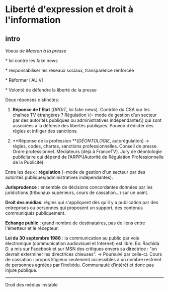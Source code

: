 # Liberté d'expression et droit à l'information

## intro

_Voeux de Macron à la presse_

\* loi contre les fake news

\* responsabiliser les réseaux sociaux, transparence renforcée

\* Réformer l'AU.VI

\* Volonté de défendre la liberté de la presse

Deux réponses distinctes:

1. **Réponse de l’Etat** \(​_DROIT_​, loi fake news\). Contrôle du CSA sur les chaînes TV étrangères ? Régulation \\(= mode de gestion d’un secteur par des autorités publiques ou administratives indépendantes\\) qui sont associées à la défense des libertés publiques. Pouvoir d’édicter des règles et infliger des sanctions.

2. **Réponse de la profession **\(​_DÉONTOLOGIE_​, autorégulation\) → règles, codes, chartes, sanctions professionnelles. Conseil de presse. Ordre professionnel. Médiateurs \(déjà à FranceTV\). Jury de déontologie publicitaire qui dépend de l’ARPP\\(Autorité de Régulation Professionnelle de la Publicité\).

Entre les deux : **régulation** \(=mode de gestion d'un secteur par des autorités publiques/administratives indépendantes\).

**Jurisprudence** : ensemble de décisions concordantes données par les juridictions \(tribunaux supérieurs, cours de cassation...\) sur un point.

**Droit des médias**: règles qui s'appliquent dès qu'il y a publication par des entreprises ou personnes qui proposent un support, des contenus communiqués publiquement.

**Echange public** : grand nombre de destinataires, pas de liens entre l'émetteur et le récepteur.

**Loi du 30 septembre 1986** : la communication au public par voie électronique \(communication audiovisuel et Internet\) est libre. Ex: Rachida D. a mis sur Facebook et sur MSN des critiques envers sa directrice : "on devrait exterminer les directrices chieuses". → Poursuivi par celle-ci. Cours de cassation : propos litigieux seulement accessibles à un nombre restreint de personnes agréées par l’individu. Communauté d’intérêt et donc pas injure publique.

---

Droit des médias instable

